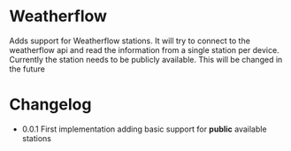 # Weatherflow

Adds support for Weatherflow stations. It will try to connect to the weatherflow api and read the information
from a single station per device. Currently the station needs to be publicly available. This will be changed in the future



# Changelog 

* 0.0.1 First implementation adding basic support for **public** available stations 
